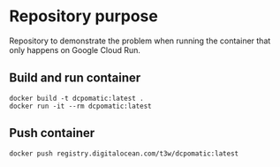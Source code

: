 # Repository purpose

Repository to demonstrate the problem when running the container that only happens on Google Cloud Run.

## Build and run container
```
docker build -t dcpomatic:latest .
docker run -it --rm dcpomatic:latest
```

## Push container
```
docker push registry.digitalocean.com/t3w/dcpomatic:latest
```
